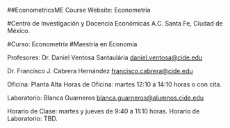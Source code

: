 ##EconometricsME
Course Website: Econometría

#Centro de Investigación y Docencia Económicas A.C.
Santa Fe, Ciudad de México.

#Curso: Econometría
#Maestría en Economía

Profesores: 
Dr. Daniel Ventosa Santaulária 
daniel.ventosa@cide.edu

Dr. Francisco J. Cabrera Hernández
francisco.cabrera@cide.edu

Oficina: Planta Alta
Horas de Oficina: martes 12:10 a 14:10 horas o con cita.

Laboratorio: Blanca Guarneros
blanca.guarneros@alumnos.cide.edu

Horario de Clase: martes y jueves de 9:40 a 11:10 horas.
Horario de Laboratorio: TBD.

